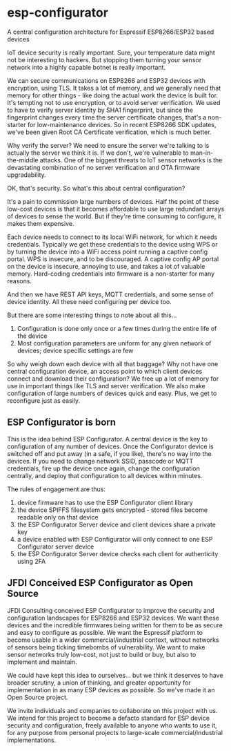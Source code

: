 # esp-configurator
A central configuration architecture for Espressif ESP8266/ESP32 based devices

IoT device security is really important. Sure, your temperature data might not be interesting to hackers. But stopping them turning your sensor network into a highly capable botnet is really important.

We can secure communications on ESP8266 and ESP32 devices with encryption, using TLS. It takes a lot of memory, and we generally need that memory for other things - like doing the actual work the device is built for. It's tempting not to use encryption, or to avoid server verification. We used to have to verify server identity by SHA1 fingerprint, but since the fingerprint changes every time the server certificate changes, that's a non-starter for low-maintenance devices. So in recent ESP8266 SDK updates, we've been given Root CA Certificate verification, which is much better.

Why verify the server? We need to ensure the server we're talking to is actually the server we think it is. If we don't, we're vulnerable to man-in-the-middle attacks. One of the biggest threats to IoT sensor networks is the devastating combination of no server verification and OTA firmware upgradability.

OK, that's security. So what's this about central configuration?

It's a pain to commission large numbers of devices. Half the point of these low-cost devices is that it becomes affordable to use large redundant arrays of devices to sense the world. But if they're time consuming to configure, it makes them expensive.

Each device needs to connect to its local WiFi network, for which it needs credentials. Typically we get these credentials to the device using WPS or by turning the device into a WiFi access point running a captive config portal. WPS is insecure, and to be discouraged. A captive config AP portal on the device is insecure, annoying to use, and takes a lot of valuable memory. Hard-coding credentials into firmware is a non-starter for many reasons.

And then we have REST API keys, MQTT credentials, and some sense of device identity. All these need configuring per device too.

But there are some interesting things to note about all this...

1. Configuration is done only once or a few times during the entire life of the device
2. Most configuration parameters are uniform for any given network of devices; device specific settings are few

So why weigh down each device with all that baggage? Why not have one central configuration device, an access point to which client devices connect and download their configuration? We free up a lot of memory for use in important things like TLS and server verification. We also make configuration of large numbers of devices quick and easy. Plus, we get to reconfigure just as easily.

## ESP Configurator is born

This is the idea behind ESP Configurator. A central device is the key to configuration of any number of devices. Once the Configurator device is switched off and put away (in a safe, if you like), there's no way into the devices. If you need to change network SSID, passcode or MQTT credentials, fire up the device once again, change the configuration centrally, and deploy that configuration to all devices within minutes.

The rules of engagement are thus:

1. device firmware has to use the ESP Configurator client library
2. the device SPIFFS filesystem gets encrypted - stored files become readable only on that device
3. the ESP Configurator Server device and client devices share a private key
4. a device enabled with ESP Configurator will only connect to one ESP Configurator server device
5. the ESP Configurator Server device checks each client for authenticity using 2FA

## JFDI Conceived ESP Configurator as Open Source

JFDI Consulting conceived ESP Configurator to improve the security and configuration landscapes for ESP8266 and ESP32 devices. We want these devices and the incredible firmwares being written for them to be as secure and easy to configure as possible. We want the Espressif platform to become usable in a wider commercial/industrial context, without networks of sensors being ticking timebombs of vulnerability. We want to make sensor networks truly low-cost, not just to build or buy, but also to implement and maintain.

We could have kept this idea to ourselves... but we think it deserves to have broader scrutiny, a union of thinking, and greater opportunity for implementation in as many ESP devices as possible. So we've made it an Open Source project.

We invite individuals and companies to collaborate on this project with us. We intend for this project to become a defacto standard for ESP device security and configuration, freely available to anyone who wants to use it, for any purpose from personal projects to large-scale commercial/industrial implementations.
